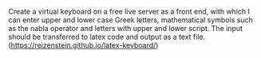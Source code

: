 Create a virtual keyboard on a free live server as a front end, with which I can enter upper and lower case Greek letters, mathematical symbols such as the nabla operator and letters with upper and lower script. The input should be transferred to latex code and output as a text file. (https://reizenstein.github.io/latex-keyboard/)
